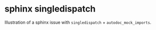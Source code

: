# sphinx singledispatch

Illustration of a sphinx issue with `singledispatch` + `autodoc_mock_imports`.